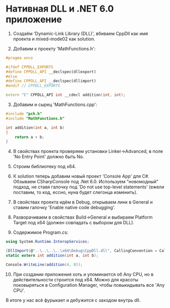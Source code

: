 # Нативная DLL и .NET 6.0 приложение

1. Создаём 'Dynamic-Link Library (DLL)', вбиваем CppDll как имя проекта и mixed-mode02 как solution.

2. Добавим к проекту 'MathFunctions.h':

```c++
#pragma once

#ifdef CPPDLL_EXPORTS
#define CPPDLL_API __declspec(dllexport)
#else
#define CPPDLL_API __declspec(dllimport)
#endif // CPPDLL_EXPORTS

extern "C" CPPDLL_API int __cdecl addition(int, int);
```

3. Добавим и сырец 'MathFunctions.cpp':

```c++
#include "pch.h"
#include "MathFunctions.h"

int addition(int a, int b)
{
	return a + b;
}
```

4. В свойствах проекта проверяем установки Linker->Advanced, в поле 'No Entry Point' должно быть No.

5. Строим библиотеку под x64.

6. К solution теперь добавим новый проект 'Console App' для C#. Обзываем CSharpConsole под .Net 6.0. Используем "новомодный" подход, не ставя галочку под 'Do not use top-level statements' (ежели поставим, то код, ессно, нуна будет слегонца изменить).

7. В свойствах проекта идём в Debug, открываем линк в General и ставим галочку 'Enable native code debugging'.

8. Разворачиваем в свойствах Build->General и выбираем Platform Target под x64 (должен совпадать с выбором для DLL).

9. Содержимое Program.cs:

```c#
using System.Runtime.InteropServices;

[DllImport(@"..\..\..\..\x64\Debug\CppDll.dll", CallingConvention = CallingConvention.Cdecl, EntryPoint = "addition")]
static extern int addition(int a, int b);

Console.WriteLine(addition(4, 8));
```

10. При создании приложения хоть и упоминается об Any CPU, но в действительности строится под x64. Можно для красоты поковыряться в Configuration Manager, чтобы повыкидывать все 'Any CPU'.

В итоге у нас всё фурыкает и дебужится с заходом внутрь dll.
